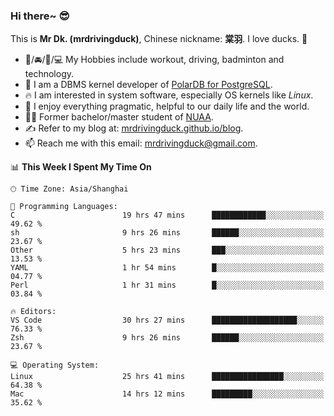 ### Hi there~ 😎

This is **Mr Dk. (mrdrivingduck)**, Chinese nickname: **棠羽**. I love ducks. 🦆

- 💪/🚘/🏸/💻 My Hobbies include workout, driving, badminton and technology.
- 🍊 I am a DBMS kernel developer of [PolarDB for PostgreSQL](https://github.com/ApsaraDB/PolarDB-for-PostgreSQL).
- 🔥 I am interested in system software, especially OS kernels like *Linux*.
- 🔧 I enjoy everything pragmatic, helpful to our daily life and the world.
- 👨‍🎓 Former bachelor/master student of [NUAA](https://en.wikipedia.org/wiki/Nanjing_University_of_Aeronautics_and_Astronautics).
- ✍ Refer to my blog at: [mrdrivingduck.github.io/blog](https://mrdrivingduck.github.io/blog/).
- 📫 Reach me with this email: [mrdrivingduck@gmail.com](mailto:mrdrivingduck@gmail.com).

<!--START_SECTION:waka-->
📊 **This Week I Spent My Time On** 

```text
🕑︎ Time Zone: Asia/Shanghai

💬 Programming Languages: 
C                        19 hrs 47 mins      ████████████░░░░░░░░░░░░░   49.62 % 
sh                       9 hrs 26 mins       ██████░░░░░░░░░░░░░░░░░░░   23.67 % 
Other                    5 hrs 23 mins       ███░░░░░░░░░░░░░░░░░░░░░░   13.53 % 
YAML                     1 hr 54 mins        █░░░░░░░░░░░░░░░░░░░░░░░░   04.77 % 
Perl                     1 hr 31 mins        █░░░░░░░░░░░░░░░░░░░░░░░░   03.84 % 

🔥 Editors: 
VS Code                  30 hrs 27 mins      ███████████████████░░░░░░   76.33 % 
Zsh                      9 hrs 26 mins       ██████░░░░░░░░░░░░░░░░░░░   23.67 % 

💻 Operating System: 
Linux                    25 hrs 41 mins      ████████████████░░░░░░░░░   64.38 % 
Mac                      14 hrs 12 mins      █████████░░░░░░░░░░░░░░░░   35.62 % 
```


<!--END_SECTION:waka-->

<!-- ![Mr Dk.'s GitHub Stats](https://github-readme-stats.vercel.app/api?username=mrdrivingduck&count_private&show_icons=true&theme=buefy) -->

<!-- ![Most Used Languages](https://github-readme-stats.vercel.app/api/top-langs/?username=mrdrivingduck&exclude_repo=mips32-CPU,snort-tcp-socket&theme=buefy&layout=compact&langs_count=10) -->


<!--
**mrdrivingduck/mrdrivingduck** is a ✨ _special_ ✨ repository because its `README.md` (this file) appears on your GitHub profile.

Here are some ideas to get you started:

- 🔭 I’m currently working on ...
- 🌱 I’m currently learning ...
- 👯 I’m looking to collaborate on ...
- 🤔 I’m looking for help with ...
- 💬 Ask me about ...
- 📫 How to reach me: ...
- 😄 Pronouns: ...
- ⚡ Fun fact: ...
-->
